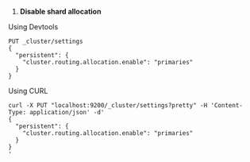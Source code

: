 1. **Disable shard allocation**

Using Devtools

```
PUT _cluster/settings
{
  "persistent": {
    "cluster.routing.allocation.enable": "primaries"
  }
}

```
Using CURL
```
curl -X PUT "localhost:9200/_cluster/settings?pretty" -H 'Content-Type: application/json' -d'
{
  "persistent": {
    "cluster.routing.allocation.enable": "primaries"
  }
}
'
```
